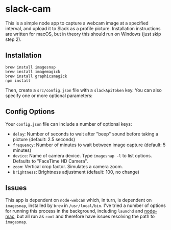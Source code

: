 # slack-cam

This is a simple node app to capture a webcam image at a specified interval,
and upload it to Slack as a profile picture. Installation instructions are
written for macOS, but in theory this should run on Windows (just skip step 2).

## Installation

```
brew install imagesnap
brew install imagemagick
brew install graphicsmagick
npm install
```

Then, create a `src/config.json` file with a `slackApiToken` key. You can
also specify one or more optional parameters:

## Config Options

Your `config.json` file can include a number of optional keys:

- `delay`: Number of seconds to wait after "beep" sound before taking a picture (default: 2.5 seconds)
- `frequency`: Number of minutes to wait between image capture (default: 5 minutes)
- `device`: Name of camera device. Type `imagesnap -l` to list options. Defaults to "FaceTime HD Camera".
- `zoom`: Vertical crop factor. Simulates a camera zoom.
- `brightness`: Brightness adjustment (default: 100, no change)

## Issues

This app is dependent on `node-webcam` which, in turn, is dependent on
`imagesnap`, installed by `brew` in `/usr/local/bin`. I've tried a number of
options for running this process in the background, including `launchd` and
[node-mac](https://github.com/coreybutler/node-mac), but all run as
`root` and therefore have issues resolving the path to `imagesnap`.